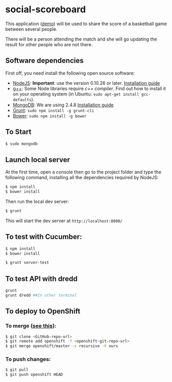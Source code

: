 social-scoreboard
=================

This application ([demo](http://socialscoreboard-dawzayas.rhcloud.com/)) will be used to share the score of a basketball game between several people. 

There will be a person attending the match and she will go updating the result for other people who are not there.


## Software dependencies

First off, you need install the following open source software:

 - [NodeJS](http://nodejs.org/): __Important__: use the version 0.10.26 or later. [Installation guide](https://github.com/joyent/node/wiki/Installing-Node.js-via-package-manager)
 - [g++](http://gcc.gnu.org/projects/cxx0x.html): Some Node libraries require *c++ compiler*. Find out how to install it on your operating system (in Ubuntu: `sudo apt-get install gcc-defaults`).
 - [MongoDB](http://www.mongodb.org/): We are using 2.4.8 [Installation guide](http://docs.mongodb.org/manual/tutorial/install-mongodb-on-ubuntu/)
 - [Grunt](http://gruntjs.com/): `sudo npm install -g grunt-cli`
 - [Bower](http://bower.io/): `sudo npm install -g bower`


## To Start

```bash
$ sudo mongodb
```

## Launch local server

At the first time, open a console then go to the project folder and type the following command, installing all the dependencies required by NodeJS:

```bash
$ npm install
$ bower install
```

Then run the local dev server:

```bash
$ grunt
```

This will start the dev server at `http://localhost:8000/`


## To test with Cucumber:


```bash
$ npm install
$ bower install
```

```bash
$ grunt server-test
```

## To test API with dredd

```bash
grunt
grunt dredd ##In other terminal
```

## To deploy to OpenShift

### To merge ([see this](http://stackoverflow.com/questions/12657168/can-i-use-my-existing-git-repo-with-openshift)):

```bash
$ git clone <GitHub-repo-url>
$ git remote add openshift -f <openshift-git-repo-url>
$ git merge openshift/master -s recursive -X ours
```

### To push changes:

```bash
$ git pull
$ git push openshift HEAD
```

